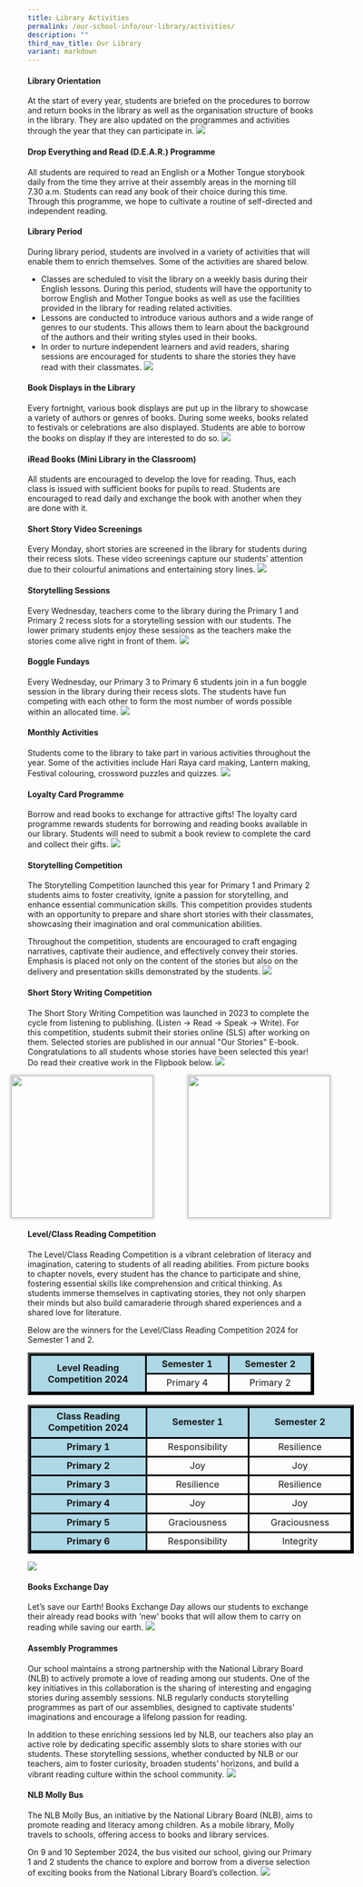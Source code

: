 ```yaml
---
title: Library Activities
permalink: /our-school-info/our-library/activities/
description: ""
third_nav_title: Our Library
variant: markdown
---
```

#### **Library Orientation**

At the start of every year, students are briefed on the procedures to borrow and return books in the library as well as the organisation structure of books in the library. They are also updated on the programmes and activities through the year that they can participate in.
![](/images/Library/collage%202023-08-25%2022_11_41.jpg)

#### **Drop Everything and Read (D.E.A.R.) Programme**

All students are required to read an English or a Mother Tongue storybook daily from the time they arrive at their assembly areas in the morning till 7.30 a.m. Students can read any book of their choice during this time. Through this programme, we hope to cultivate a routine of self-directed and independent reading.

#### **Library Period**

During library period, students are involved in a variety of activities that will enable them to enrich themselves. Some of the activities are shared below.

* Classes are scheduled to visit the library on a weekly basis during their English lessons. During this period, students will have the opportunity to borrow English and Mother Tongue books as well as use the facilities provided in the library for reading related activities.
* Lessons are conducted to introduce various authors and a wide range of genres to our students. This allows them to learn about the background of the authors and their writing styles used in their books.
* In order to nurture independent learners and avid readers, sharing sessions are encouraged for students to share the stories they have read with their classmates.
![](/images/Library/collage%202023-08-25%2022_34_10.jpg)

#### **Book Displays in the Library**

Every fortnight, various book displays are put up in the library to showcase a variety of authors or genres of books. During some weeks, books related to festivals or celebrations are also displayed. Students are able to borrow the books on display if they are interested to do so.
![](/images/Library/collage%202023-08-25%2022_41_05.jpg)

#### **iRead Books (Mini Library in the Classroom)**

All students are encouraged to develop the love for reading. Thus, each class is issued with sufficient books for pupils to read. Students are encouraged to read daily and exchange the book with another when they are done with it.

#### **Short Story Video Screenings**

Every Monday, short stories are screened in the library for students during their recess slots. These video screenings capture our students’ attention due to their colourful animations and entertaining story lines.
![](/images/Library/collage%202023-08-25%2022_46_15.jpg)

#### **Storytelling Sessions**

Every Wednesday, teachers come to the library during the Primary 1 and Primary 2 recess slots for a storytelling session with our students. The lower primary students enjoy these sessions as the teachers make the stories come alive right in front of them.
![](/images/Library/collage%202023-08-25%2022_52_58.jpg)

#### **Boggle Fundays**
Every Wednesday, our Primary 3 to Primary 6 students join in a fun boggle session in the library during their recess slots. The students have fun competing with each other to form the most number of words possible within an allocated time. 
![](/images/Library/boggle_p3_p6.jpg)

#### **Monthly Activities**
Students come to the library to take part in various activities throughout the year. Some of the activities include Hari Raya card making, Lantern making, Festival colouring, crossword puzzles and quizzes.
![](/images/Library/collage%202023-08-25%2022_58_31.jpg)

#### **Loyalty Card Programme**
Borrow and read books to exchange for attractive gifts! The loyalty card programme rewards students for borrowing and reading books available in our library. Students will need to submit a book review to complete the card and collect their gifts.
![](/images/Library/collage%202023-08-25%2023_06_05.jpg)

#### **Storytelling Competition**
The Storytelling Competition launched this year for Primary 1 and Primary 2 students aims to foster creativity, ignite a passion for storytelling, and enhance essential communication skills. This competition provides students with an opportunity to prepare and share short stories with their classmates, showcasing their imagination and oral communication abilities.

Throughout the competition, students are encouraged to craft engaging narratives, captivate their audience, and effectively convey their stories. Emphasis is placed not only on the content of the stories but also on the delivery and presentation skills demonstrated by the students. 
![](/images/Library/STC_Collage.jpg)

#### **Short Story Writing Competition**
The Short Story Writing Competition was launched in 2023 to complete the cycle from listening to publishing. (Listen -&gt; Read -&gt; Speak -&gt; Write). For this competition, students submit their stories online (SLS) after working on them. Selected stories are published in our annual "Our Stories" E-book. Congratulations to all students whose stories have been selected this year! Do read their creative work in the Flipbook below.
![](/images/Library/SSWC_Collage.jpg)
  
<div style="display: flex; justify-content: center; gap: 60px;">
  <a class="heyzine-link fp-link" target="_BLANK" href="https://go.gov.sg/sswc-2023">
    <img style="border: 1px solid lightgray; box-shadow: lightgray 0px 0px 4px 1px; width: 250px;" class="fp-thumb-play" src="https://cdnc.heyzine.com/flip-book/cover/1a1705e263.jpg">
  </a>

  <a class="heyzine-link fp-link" target="_BLANK" href="https://go.gov.sg/sswc-2024">
    <img style="border: 1px solid lightgray; box-shadow: lightgray 0px 0px 4px 1px; width: 250px;" class="fp-thumb-play" src="https://cdnc.heyzine.com/flip-book/cover/6abc7e7e54.jpg">
  </a>
</div>

#### **Level/Class Reading Competition**
The Level/Class Reading Competition is a vibrant celebration of literacy and imagination, catering to students of all reading abilities. From picture books to chapter novels, every student has the chance to participate and shine, fostering essential skills like comprehension and critical thinking. As students immerse themselves in captivating stories, they not only sharpen their minds but also build camaraderie through shared experiences and a shared love for literature.

Below are the winners for the Level/Class Reading Competition 2024 for Semester 1 and 2.

<div style="text-align: center;">
    <table style="border-collapse: collapse;width:379pt; border-color: black; margin: 0 auto;" width="505" cellspacing="0" cellpadding="0" border="3">
        <colgroup>
            <col style="mso-width-source:userset;mso-width-alt:7862;width:161pt" width="215">
            <col style="mso-width-source:userset;mso-width-alt:5302;width:109pt" span="2" width="145">
        </colgroup>
        <tbody>
            <tr style="mso-height-source:userset;height:24.95pt; text-align: center; background-color: #add8e6;" height="33">
                <td style="height:49.9pt;width:161pt; text-align: center; vertical-align: middle; border: 3px solid black; font-weight: bold; background-color: #add8e6;" width="215" height="66" rowspan="2">Level Reading<br>Competition 2024</td>
                <td style="border-left:none;width:109pt; text-align: center; border: 3px solid black; font-weight: bold; background-color: #add8e6;" width="145">Semester 1</td>
                <td style="border-left:none;width:109pt; text-align: center; border: 3px solid black; font-weight: bold; background-color: #add8e6;" width="145">Semester 2</td>
            </tr>
            <tr style="mso-height-source:userset;height:24.95pt; text-align: center;" height="33">
                <td style="height:24.95pt;border-top:none;border-left:none; text-align: center; border: 3px solid black;" height="33">Primary 4</td>
                <td style="border-top:none;border-left:none; text-align: center; border: 3px solid black;">Primary 2</td>
            </tr>
        </tbody>
    </table>
</div>
‎ 
<div style="text-align: center;">
    <table style="border-collapse: collapse; width:431pt; border-color: black; margin: 0 auto;" width="575" cellspacing="0" cellpadding="0" border="3">
        <colgroup>
            <col style="mso-width-source:userset; mso-width-alt:7862; width:161pt" width="215">
            <col style="mso-width-source:userset; mso-width-alt:6582; width:135pt" span="2" width="180">
        </colgroup>
        <tbody>
            <tr style="mso-height-source:userset; height:39.95pt; text-align: center; background-color: #add8e6;" height="53">
                <td style="height:39.95pt; width:161pt; border: 3px solid black; text-align: center; vertical-align: middle; font-weight: bold; background-color: #add8e6;" width="215" height="53">Class Reading<br>Competition 2024</td>
                <td style="border-left:none; width:135pt; border: 3px solid black; text-align: center; vertical-align: middle; font-weight: bold; background-color: #add8e6;" width="180">Semester 1</td>
                <td style="border-left:none; width:135pt; border: 3px solid black; text-align: center; vertical-align: middle; font-weight: bold; background-color: #add8e6;" width="180">Semester 2</td>
            </tr>
            <tr style="mso-height-source:userset; height:24.95pt; text-align: center;" height="33">
                <td style="height:24.95pt; width:161pt; border-top:none; border: 3px solid black; text-align: center; vertical-align: middle; font-weight: bold; background-color: #add8e6;" width="215" height="33">Primary 1</td>
                <td style="border-top:none; border-left:none; border: 3px solid black; text-align: center; vertical-align: middle;">Responsibility</td>
                <td style="border-top:none; border-left:none; border: 3px solid black; text-align: center; vertical-align: middle;">Resilience</td>
            </tr>
            <tr style="mso-height-source:userset; height:24.95pt; text-align: center;" height="33">
                <td style="height:24.95pt; width:161pt; border-top:none; border: 3px solid black; text-align: center; vertical-align: middle; font-weight: bold; background-color: #add8e6;" width="215" height="33">Primary 2</td>
                <td style="border-top:none; border-left:none; border: 3px solid black; text-align: center; vertical-align: middle;">Joy</td>
                <td style="border-top:none; border-left:none; border: 3px solid black; text-align: center; vertical-align: middle;">Joy</td>
            </tr>
            <tr style="mso-height-source:userset; height:24.95pt; text-align: center;" height="33">
                <td style="height:24.95pt; width:161pt; border-top:none; border: 3px solid black; text-align: center; vertical-align: middle; font-weight: bold; background-color: #add8e6;" width="215" height="33">Primary 3</td>
                <td style="border-top:none; border-left:none; border: 3px solid black; text-align: center; vertical-align: middle;">Resilience</td>
                <td style="border-top:none; border-left:none; border: 3px solid black; text-align: center; vertical-align: middle;">Resilience</td>
            </tr>
            <tr style="mso-height-source:userset; height:24.95pt; text-align: center;" height="33">
                <td style="height:24.95pt; width:161pt; border-top:none; border: 3px solid black; text-align: center; vertical-align: middle; font-weight: bold; background-color: #add8e6;" width="215" height="33">Primary 4</td>
                <td style="border-top:none; border-left:none; border: 3px solid black; text-align: center; vertical-align: middle;">Joy</td>
                <td style="border-top:none; border-left:none; border: 3px solid black; text-align: center; vertical-align: middle;">Joy</td>
            </tr>
            <tr style="mso-height-source:userset; height:24.95pt; text-align: center;" height="33">
                <td style="height:24.95pt; width:161pt; border-top:none; border: 3px solid black; text-align: center; vertical-align: middle; font-weight: bold; background-color: #add8e6;" width="215" height="33">Primary 5</td>
                <td style="border-top:none; border-left:none; border: 3px solid black; text-align: center; vertical-align: middle;">Graciousness</td>
                <td style="border-top:none; border-left:none; border: 3px solid black; text-align: center; vertical-align: middle;">Graciousness</td>
            </tr>
            <tr style="mso-height-source:userset; height:24.95pt; text-align: center;" height="33">
                <td style="height:24.95pt; width:161pt; border-top:none; border: 3px solid black; text-align: center; vertical-align: middle; font-weight: bold; background-color: #add8e6;" width="215" height="33">Primary 6</td>
                <td style="border-top:none; border-left:none; border: 3px solid black; text-align: center; vertical-align: middle;">Responsibility</td>
                <td style="border-top:none; border-left:none; border: 3px solid black; text-align: center; vertical-align: middle;">Integrity</td>
            </tr>
        </tbody>
    </table>
</div>

![](/images/Library/CRC_Collage.jpg)

#### **Books Exchange Day**
Let’s save our Earth! Books Exchange Day allows our students to exchange their already read books with ‘new’ books that will allow them to carry on reading while saving our earth.
![](/images/Library/picture21.jpg)

#### **Assembly Programmes**
Our school maintains a strong partnership with the National Library Board (NLB) to actively promote a love of reading among our students. One of the key initiatives in this collaboration is the sharing of interesting and engaging stories during assembly sessions. NLB regularly conducts storytelling programmes as part of our assemblies, designed to captivate students' imaginations and encourage a lifelong passion for reading.

In addition to these enriching sessions led by NLB, our teachers also play an active role by dedicating specific assembly slots to share stories with our students. These storytelling sessions, whether conducted by NLB or our teachers, aim to foster curiosity, broaden students’ horizons, and build a vibrant reading culture within the school community.
![](/images/Library/NLB_Sharing_2024.jpg)

#### **NLB Molly Bus**
The NLB Molly Bus, an initiative by the National Library Board (NLB), aims to promote reading and literacy among children. As a mobile library, Molly travels to schools, offering access to books and library services.

On 9 and 10 September 2024, the bus visited our school, giving our Primary 1 and 2 students the chance to explore and borrow from a diverse selection of exciting books from the National Library Board’s collection.
![](/images/Library/Molly_Bus_2024.jpg)